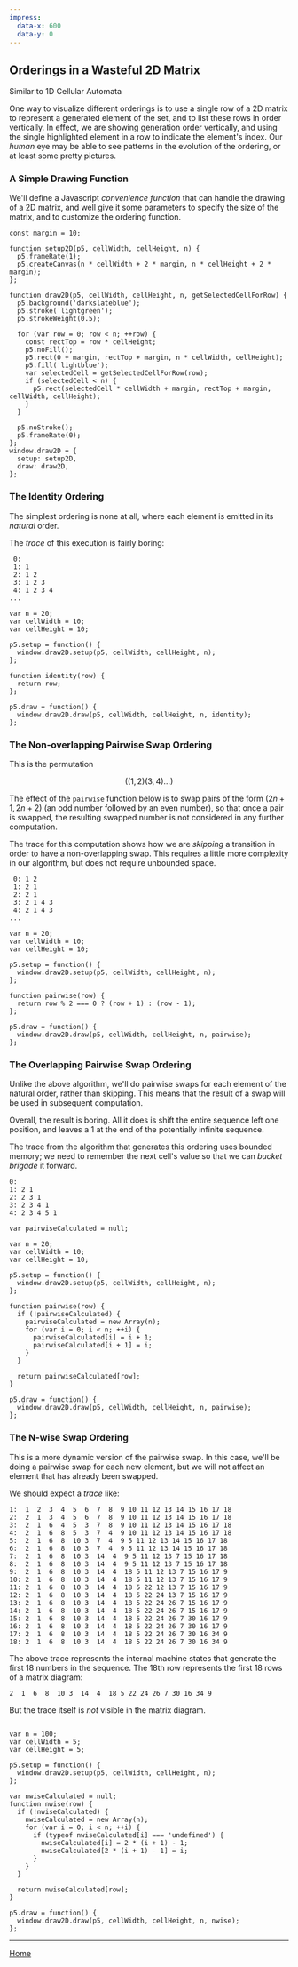 ```yaml
---
impress:
  data-x: 600
  data-y: 0
---
```


## Orderings in a Wasteful 2D Matrix

Similar to 1D Cellular Automata

One way to visualize different orderings is to use a single row of a 2D matrix to represent a generated element of the set, and to list these rows in order vertically. In effect, we are showing generation order vertically, and using the single highlighted element in a row to indicate the element's index. Our *human* eye may be able to see patterns in the evolution of the ordering, or at least some pretty pictures.


### A Simple Drawing Function

We'll define a Javascript *convenience function* that can handle the drawing of a 2D matrix, and well give it some parameters to specify the size of the matrix, and to customize the ordering function.

```p5js/playable/autoplay/center/debug
const margin = 10;

function setup2D(p5, cellWidth, cellHeight, n) {
  p5.frameRate(1);
  p5.createCanvas(n * cellWidth + 2 * margin, n * cellHeight + 2 * margin);
};

function draw2D(p5, cellWidth, cellHeight, n, getSelectedCellForRow) {
  p5.background('darkslateblue');
  p5.stroke('lightgreen');
  p5.strokeWeight(0.5);

  for (var row = 0; row < n; ++row) {
    const rectTop = row * cellHeight;
    p5.noFill();
    p5.rect(0 + margin, rectTop + margin, n * cellWidth, cellHeight);
    p5.fill('lightblue');
    var selectedCell = getSelectedCellForRow(row);
    if (selectedCell < n) {
      p5.rect(selectedCell * cellWidth + margin, rectTop + margin, cellWidth, cellHeight);
    }
  }

  p5.noStroke();
  p5.frameRate(0);
};
window.draw2D = {
  setup: setup2D,
  draw: draw2D,
};
```

### The Identity Ordering

The simplest ordering is none at all, where each element is emitted in its *natural* order.

The *trace* of this execution is fairly boring:

```
 0:
 1: 1
 2: 1 2
 3: 1 2 3
 4: 1 2 3 4
...
```


```p5js/playable/autoplay/center
var n = 20;
var cellWidth = 10;
var cellHeight = 10;

p5.setup = function() {
  window.draw2D.setup(p5, cellWidth, cellHeight, n);
};

function identity(row) {
  return row;
};

p5.draw = function() {
  window.draw2D.draw(p5, cellWidth, cellHeight, n, identity);
};
```


### The Non-overlapping Pairwise Swap Ordering

This is the permutation

$$\left((1,2)(3,4)\dots\right)$$

The effect of the `pairwise` function below is to swap pairs of the form $(2n + 1, 2n + 2)$ (an odd number followed by an even number), so that once a pair is swapped, the resulting swapped number is not considered in any further computation.


The trace for this computation shows how we are *skipping* a transition in order to have a non-overlapping swap. This requires a little more complexity in our algorithm, but does not require unbounded space.


```
 0: 1 2
 1: 2 1
 2: 2 1
 3: 2 1 4 3
 4: 2 1 4 3
...
```



```p5js/playable/autoplay/center
var n = 20;
var cellWidth = 10;
var cellHeight = 10;

p5.setup = function() {
  window.draw2D.setup(p5, cellWidth, cellHeight, n);
};

function pairwise(row) {
  return row % 2 === 0 ? (row + 1) : (row - 1);
};

p5.draw = function() {
  window.draw2D.draw(p5, cellWidth, cellHeight, n, pairwise);
};

```



### The Overlapping Pairwise Swap Ordering

Unlike the above algorithm, we'll do pairwise swaps for each element of the natural order, rather than skipping. This means that the result of a swap will be used in subsequent computation.

Overall, the result is boring. All it does is shift the entire sequence left one position, and leaves a $1$ at the end of the potentially infinite sequence.

The trace from the algorithm that generates this ordering uses bounded memory; we need to remember the next cell's value so that we can *bucket brigade* it forward.


```
0:
1: 2 1
2: 2 3 1
3: 2 3 4 1
4: 2 3 4 5 1
```


```p5js/playable/autoplay/center
var pairwiseCalculated = null;

var n = 20;
var cellWidth = 10;
var cellHeight = 10;

p5.setup = function() {
  window.draw2D.setup(p5, cellWidth, cellHeight, n);
};

function pairwise(row) {
  if (!pairwiseCalculated) {
    pairwiseCalculated = new Array(n);
    for (var i = 0; i < n; ++i) {
      pairwiseCalculated[i] = i + 1;
      pairwiseCalculated[i + 1] = i;
    }
  }

  return pairwiseCalculated[row];
}

p5.draw = function() {
  window.draw2D.draw(p5, cellWidth, cellHeight, n, pairwise);
};

```



### The N-wise Swap Ordering

This is a more dynamic version of the pairwise swap. In this case, we'll be doing a pairwise swap for each new element, but we will not affect an element that has already been swapped.

We should expect a *trace* like:

```
1:  1  2  3  4  5  6  7  8  9 10 11 12 13 14 15 16 17 18
2:  2  1  3  4  5  6  7  8  9 10 11 12 13 14 15 16 17 18
3:  2  1  6  4  5  3  7  8  9 10 11 12 13 14 15 16 17 18
4:  2  1  6  8  5  3  7  4  9 10 11 12 13 14 15 16 17 18
5:  2  1  6  8  10 3  7  4  9 5 11 12 13 14 15 16 17 18
6:  2  1  6  8  10 3  7  4  9 5 11 12 13 14 15 16 17 18
7:  2  1  6  8  10 3  14  4  9 5 11 12 13 7 15 16 17 18
8:  2  1  6  8  10 3  14  4  9 5 11 12 13 7 15 16 17 18
9:  2  1  6  8  10 3  14  4  18 5 11 12 13 7 15 16 17 9
10: 2  1  6  8  10 3  14  4  18 5 11 12 13 7 15 16 17 9
11: 2  1  6  8  10 3  14  4  18 5 22 12 13 7 15 16 17 9
12: 2  1  6  8  10 3  14  4  18 5 22 24 13 7 15 16 17 9
13: 2  1  6  8  10 3  14  4  18 5 22 24 26 7 15 16 17 9
14: 2  1  6  8  10 3  14  4  18 5 22 24 26 7 15 16 17 9
15: 2  1  6  8  10 3  14  4  18 5 22 24 26 7 30 16 17 9
16: 2  1  6  8  10 3  14  4  18 5 22 24 26 7 30 16 17 9
17: 2  1  6  8  10 3  14  4  18 5 22 24 26 7 30 16 34 9
18: 2  1  6  8  10 3  14  4  18 5 22 24 26 7 30 16 34 9
```

The above trace represents the internal machine states that generate the first 18 numbers in the sequence. The 18th row represents the first 18 rows of a matrix diagram:

`2  1  6  8  10 3  14  4  18 5 22 24 26 7 30 16 34 9`

But the trace itself is *not* visible in the matrix diagram.


```p5js/playable/autoplay/center

var n = 100;
var cellWidth = 5;
var cellHeight = 5;

p5.setup = function() {
  window.draw2D.setup(p5, cellWidth, cellHeight, n);
};

var nwiseCalculated = null;
function nwise(row) {
  if (!nwiseCalculated) {
    nwiseCalculated = new Array(n);
    for (var i = 0; i < n; ++i) {
      if (typeof nwiseCalculated[i] === 'undefined') {
        nwiseCalculated[i] = 2 * (i + 1) - 1;
        nwiseCalculated[2 * (i + 1) - 1] = i;
      }
    }
  }

  return nwiseCalculated[row];
}

p5.draw = function() {
  window.draw2D.draw(p5, cellWidth, cellHeight, n, nwise);
};
```


---

[Home](:@Home)
